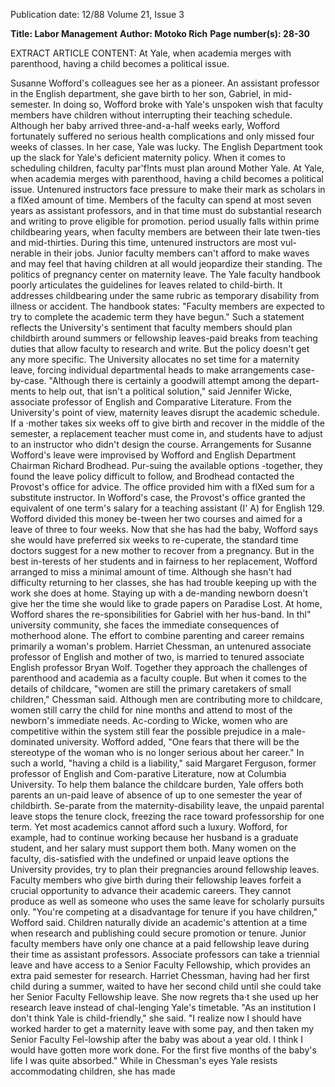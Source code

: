 Publication date: 12/88
Volume 21, Issue 3

**Title: Labor Management**
**Author: Motoko Rich**
**Page number(s): 28-30**

EXTRACT ARTICLE CONTENT:
At Yale, when academia merges with parenthood, having a child becomes a political issue.


Susanne Wofford's colleagues see her as a pioneer. An assistant professor in the English department, she gave birth to her son, Gabriel, in mid-semester. In doing so, Wofford broke with Yale's unspoken wish that faculty members have children without interrupting their teaching schedule. Although her baby arrived three-and-a-half weeks early, Wofford fortunately suffered no serious health complications and only missed four weeks of classes. In her case, Yale was lucky. The English Department took up the slack for Yale's deficient maternity policy. When it comes to scheduling children, faculty par'f!nts must plan around Mother Yale. 
At Yale, when academia merges with parenthood, having a child becomes a political issue. Untenured instructors face pressure to make their mark as scholars in a flXed amount of time. Members of the faculty can spend at most seven years as assistant professors, and in that time must do substantial research and writing to prove eligible for promotion. period usually falls within prime childbearing years, when faculty members are between their late twen-ties and mid-thirties. During this time, untenured instructors are most vul-nerable in their jobs. Junior faculty members can't afford to make waves and may feel that having children at all would jeopardize their standing. 
The politics of pregnancy center on maternity leave. The Yale faculty handbook poorly articulates the guidelines for leaves related to child-birth. It addresses childbearing under the same rubric as temporary disability from illness or accident. The handbook states: "Faculty members are expected to try to complete the academic term they have begun." Such a statement reflects the University's sentiment that faculty members should plan childbirth around summers or fellowship leaves-paid breaks from teaching duties that allow faculty to research and write. But the policy doesn't get any more specific. The University allocates no set time for a maternity leave, forcing individual departmental heads to make arrangements case-by-case. "Although there is certainly a goodwill attempt among the depart-ments to help out, that isn't a political solution," said Jennifer Wicke, associate professor of English and Comparative Literature. 
From the University's point of view, maternity leaves disrupt the academic schedule. If a ·mother takes six weeks off to give birth and recover in the middle of the semester, a replacement teacher must come in, and students have to adjust to an instructor who didn't design the course. 
Arrangements for Susanne Wofford's leave were improvised by Wofford and English Department Chairman Richard Brodhead. Pur-suing the available options -together, they found the leave policy difficult to follow, and Brodhead contacted the Provost's office for advice. The office provided him with a flXed sum for a substitute instructor. In Wofford's case, the Provost's office granted the equivalent of one term's salary for a teaching assistant (I' A) for English 129. Wofford divided this money be-tween her two courses and aimed for a leave of three to four weeks. Now that she has had the baby, Wofford says she would have preferred six weeks to re-cuperate, the standard time doctors suggest for a new mother to recover from a pregnancy. But in the best in-terests of her students and in fairness to her replacement, Wofford arranged to miss a minimal amount of time. 
Although she hasn't had difficulty returning to her classes, she has had trouble keeping up with the work she does at home. Staying up with a de-manding newborn doesn't give her the time she would like to grade papers on Paradise Lost. 
At home, Wofford shares the re-sponsibilities for Gabriel with her hus-band. In thl" university community, she faces the immediate consequences of motherhood alone. The effort to combine parenting and career remains primarily a woman's problem. 
Harriet Chessman, an untenured associate professor of English and mother of two, is married to tenured associate English professor Bryan Wolf. Together they approach the challenges of parenthood and academia as a faculty couple. But when it comes to the details of childcare, "women are still the primary caretakers of small children," Chessman said. Although men are contributing more to childcare, women still carry the child for nine months and attend to most of the newborn's immediate needs. Ac-cording to Wicke, women who are competitive within the system still fear the possible prejudice in a male-dominated university. Wofford added, "One fears that there will be the stereotype of the woman who is no longer serious about her career." In such a world, "having a child is a liability," said Margaret Ferguson, former professor of English and Com-parative Literature, now at Columbia University. 
To help them balance the childcare burden, Yale offers both parents an un-paid leave of absence of up to one semester the year of childbirth. Se-parate from the maternity-disability leave, the unpaid parental leave stops the tenure clock, freezing the race toward professorship for one term. Yet most academics cannot afford such a luxury. Wofford, for example, had to continue working because her husband is a graduate student, and her salary must support them both. 
Many women on the faculty, dis-satisfied with the undefined or unpaid leave options the University provides, try to plan their pregnancies around fellowship leaves. Faculty members who give birth during their fellowship leaves forfeit a crucial opportunity to advance their academic careers. They cannot produce as well as someone who uses the same leave for scholarly pursuits only. "You're competing at a disadvantage for tenure if you have children," Wofford said. 
Children naturally divide an academic's attention at a time when research and publishing could secure promotion or tenure. Junior faculty members have only one chance at a paid fellowship leave during their time as assistant professors. Associate professors can take a triennial leave and have access to a Senior Faculty Fellowship, which provides an extra paid semester for research. 
Harriet Chessman, having had her first child during a summer, waited to have her second child until she could take her Senior Faculty Fellowship leave. She now regrets tha·t she used up her research leave instead of chal-lenging Yale's timetable. "As an institution I don't think Yale is child-friendly," she said. "I realize now I should have worked harder to get a maternity leave with some pay, and then taken my Senior Faculty Fel-lowship after the baby was about a year old. I think I would have gotten more work done. For the first five months of the baby's life I was quite absorbed." 
While in Chessman's eyes Yale resists accommodating children, she has made
